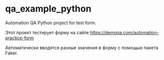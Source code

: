 # qa_example_python
Automation QA Python project for test form.

Этот проект тестирует форму на сайте https://demoqa.com/automation-practice-form

Автоматически вводятся разные значения в форму с помощью пакета Faker.
